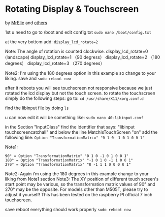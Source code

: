 # Rotating Display & Touchscreen

by [MrElie](https://github.com/MrElie) and [others](https://github.com/UnchartedBull/OctoDash/issues/928)

1st u need to go to /boot and edit config.txt
`sudo nano /boot/config.txt`

at the very bottom add:
`display_lcd_rotate=2`

Note: The angle of rotation is counted clockwise. display_lcd_rotate=0 (landscape) display_lcd_rotate=1 （90 degress） display_lcd_rotate=2 （180 degrees） display_lcd_rotate=3 （270 degrees）

Note2: I'm using the 180 degrees option in this example so change to your liking.
save and
`sudo reboot now`

after it reboots you will see touchscreen not responsive because we just rotated the lcd display but not the touch screen. to rotate the touchscreen simply do the following steps:
go to:
`cd /usr/share/X11/xorg.conf.d`

find the libinput file by doing
`ls`

u can now edit it will be something like:
`sudo nano 40-libinput.conf`

in the Section "InputClass" find the Identifier that says: "libinput touchscreencatchall" and below the line MatchIsTouchScreen "on" add the following line:
`Option "TransformationMatrix" "0 1 0 -1 0 1 0 0 1"`

Note1:

```
90° = Option "TransformationMatrix" "0 1 0 -1 0 1 0 0 1"
180° = Option "TransformationMatrix" "-1 0 1 0 -1 1 0 0 1"
270° = Option "TransformationMatrix" "0 -1 1 1 0 0 0 0 1"

```

Note2: Again i'm using the 180 degrees in this example change to your liking from Note1 section
Note3: The XY position of different touch screen's start point may be various, so the transformation matrix values of 90° and 270° may be the opposite. For models other than M505T, please try to adjust it yourself! This has been tested on the raspberry PI official 7 inch touchscreen.

save reboot everything should work properly
`sudo reboot now`
